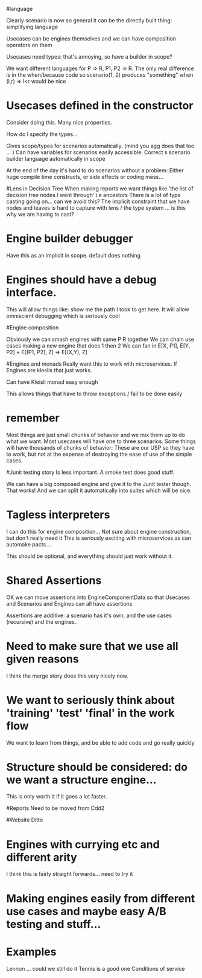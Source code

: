 #language

Clearly scenario is now so general it can be the directly built thing: simplifying language

Usecases can be engines themselves and we can have  composition operators on them

Usecases need types: that's annoying, so have a builder in scope?

We want different languages for P => R, P1, P2 => R. The only real difference is in the when/because code
so scenario(1, 2) produces "something" when (l,r) => l<r would be nice


# Usecases defined in the constructor
Consider doing this. Many nice properties.

How do I specify the types... 

Gives scope/types for scenarios automatically. (mind you agg does that too ... ) 
Can have variables for scenarios easily accessible. Correct s
scenario builder language automatically in scope

At the end of the day it's hard to do scenarios without a problem:
Either huge compile time constructs, or side effects or coding mess... 

#Lens in Decision Tree
When making reports we want things like 'the list of decision tree nodes I went through' i.e ancestors
There is a lot of type casting going on... can we avoid this?
The implicit constraint that we have nodes and leaves is hard to capture with lens / the type system ... is this why we are having to cast?


# Engine builder debugger
Have this as an implicit in scope. default does nothing

# Engines should have a debug interface.

This will allow things like: show me the path I took to get here.
It will allow omniscient debugging which is seriously cool 

#Engine composition

Obviously we can smash engines with same P R together
We can chain use cases making a new engine that does 1 then 2
We can fan in E[X, P1], E[Y, P2] + E[(P1, P2), Z] => E[(X,Y), Z]

#Engines and monads
Really want this to work with microservices.
If Engines are kleslis that just works.

Can have Kleisli monad easy enough

This allows things that have to throw exceptions / fail to be done easily


# remember
Most things are just small chunks of behavior and we mix them up to do what we want. Most usecases will 
have one to three scenarios.
Some things will have thousands of chunks of behavior: These are our USP so they have to work, but
not at the expense of destroying the ease of use of the simple cases.


#Junit testing story
Is less important. A smoke test does good stuff. 

We can have a big composed engine and give it to the Junit tester though. That works! And we can split it 
automatically into suites which will be nice.


# Tagless interpreters
I can do this for engine composition... Not sure about engine construction, but don't really need it
This is seriously exciting with microservices as can automake pacts....

This should be optional, and everything should just work without it.

# Shared Assertions
OK we can move assertions into EngineComponentData so that Usecases and Scenarios and Engines can all have assertions

Assertions are additive: a scenario has it's own, and the use cases (recursive) and the engines..

# Need to make sure that we use all given reasons

I think the merge story does this very nicely now. 


# We want to seriously think about 'training' 'test' 'final' in the work flow
We want to learn from things, and be able to add code and go really quickly

# Structure should be considered: do we want a structure engine... 
This is only worth it if it goes a lot faster.


#Reports
Need to be moved from Cdd2

#Website
Ditto

# Engines with currying etc and different arity
I think this is fairly straight forwards... need to try it

# Making engines easily from different use cases and maybe easy A/B testing and stuff...





# Examples
Lennon ... could we still do it
Tennis is a good one
Conditions of service
